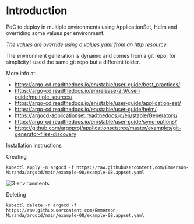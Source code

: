 # Introduction
PoC to deploy in multiple environments using ApplicationSet, Helm and overriding some values per environment.

*The values are override using a values.yaml from an http resource.*

The environment generation is dynamic and comes from a git repo, for simplicity I used the same git repo but a different folder.

More info at: 
- https://argo-cd.readthedocs.io/en/stable/user-guide/best_practices/
- https://argo-cd.readthedocs.io/en/release-2.9/user-guide/multiple_sources/
- https://argo-cd.readthedocs.io/en/stable/user-guide/application-set/
- https://argo-cd.readthedocs.io/en/stable/user-guide/helm/
- https://argocd-applicationset.readthedocs.io/en/stable/Generators/
- https://argo-cd.readthedocs.io/en/stable/user-guide/sync-options/
- https://github.com/argoproj/applicationset/tree/master/examples/git-generator-files-discovery


Installation instructions

Creating

```
kubectl apply -n argocd -f https://raw.githubusercontent.com/Emmerson-Miranda/argocd/main/example-08/example-08.appset.yaml
```
![3 environments](./example-08.png)

Deleting

```
kubectl delete -n argocd -f https://raw.githubusercontent.com/Emmerson-Miranda/argocd/main/example-08/example-08.appset.yaml
```